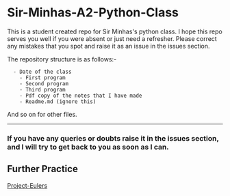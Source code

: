 # Sir-Minhas-A2-Python-Class
This is a student created repo for Sir Minhas's python class. I hope this repo serves you well if you were absent or just need a refresher. Please correct any mistakes that you spot and raise it as an issue in the issues section. 

The repository structure is as follows:- 
```
  - Date of the class
    - First program
    - Second program
    - Third program
    - Pdf copy of the notes that I have made
    - Readme.md (ignore this)
```
And so on for other files. 

---

### If you have any queries or doubts raise it in the issues section, and I will try to get back to you as soon as I can.

## Further Practice
[Project-Eulers](https://projecteuler.net/archives) 


